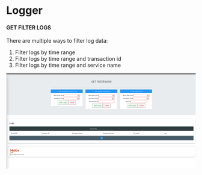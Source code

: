 # Logger

#### GET FILTER LOGS

There are multiple ways to filter log data:

1. Filter logs by time range
2. Filter logs by time range and transaction id
3. Filter logs by time range and service name

![Filter logs](../.gitbook/assets/logs.png)

